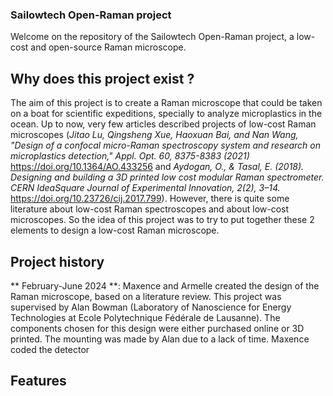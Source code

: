 ### Sailowtech Open-Raman project

Welcome on the repository of the Sailowtech Open-Raman project, a low-cost and open-source Raman microscope.

## Why does this project exist ?

The aim of this project is to create a Raman microscope that could be taken on a boat for scientific expeditions, specially to analyze microplastics in the ocean. Up to now, very few articles described projects of low-cost Raman microscopes (*Jitao Lu, Qingsheng Xue, Haoxuan Bai, and Nan Wang, "Design of a confocal micro-Raman spectroscopy system and research on microplastics detection," Appl. Opt. 60, 8375-8383 (2021)* https://doi.org/10.1364/AO.433256 and *Aydogan, O., & Tasal, E. (2018). Designing and building a 3D printed low cost modular Raman spectrometer. CERN IdeaSquare Journal of Experimental Innovation, 2(2), 3–14.* https://doi.org/10.23726/cij.2017.799). However, there is quite some literature about low-cost Raman spectroscopes and about low-cost microscopes. So the idea of this project was to try to put together these 2 elements to design a low-cost Raman microscope.

## Project history

** February-June 2024 **: Maxence and Armelle created the design of the Raman microscope, based on a literature review. This project was supervised by Alan Bowman (Laboratory of Nanoscience for Energy Technologies at Ecole Polytechnique Fédérale de Lausanne). The components chosen for this design were either purchased online or 3D printed. The mounting was made by Alan due to a lack of time. Maxence coded the detector

## Features

